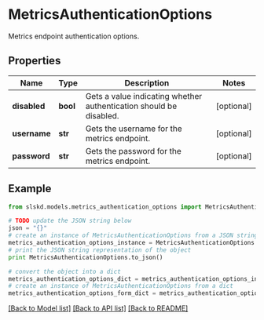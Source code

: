# MetricsAuthenticationOptions

Metrics endpoint authentication options.

## Properties
Name | Type | Description | Notes
------------ | ------------- | ------------- | -------------
**disabled** | **bool** | Gets a value indicating whether authentication should be disabled. | [optional]
**username** | **str** | Gets the username for the metrics endpoint. | [optional]
**password** | **str** | Gets the password for the metrics endpoint. | [optional]

## Example

```python
from slskd.models.metrics_authentication_options import MetricsAuthenticationOptions

# TODO update the JSON string below
json = "{}"
# create an instance of MetricsAuthenticationOptions from a JSON string
metrics_authentication_options_instance = MetricsAuthenticationOptions.from_json(json)
# print the JSON string representation of the object
print MetricsAuthenticationOptions.to_json()

# convert the object into a dict
metrics_authentication_options_dict = metrics_authentication_options_instance.to_dict()
# create an instance of MetricsAuthenticationOptions from a dict
metrics_authentication_options_form_dict = metrics_authentication_options.from_dict(metrics_authentication_options_dict)
```
[[Back to Model list]](../README.md#documentation-for-models) [[Back to API list]](../README.md#documentation-for-api-endpoints) [[Back to README]](../README.md)
